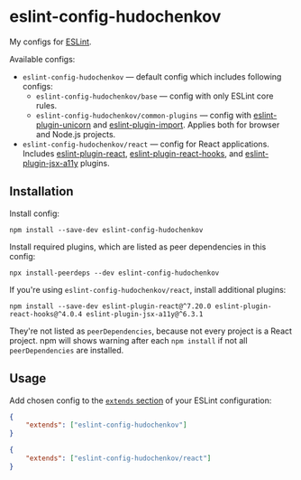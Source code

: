 # eslint-config-hudochenkov

My configs for [ESLint].

Available configs:

* `eslint-config-hudochenkov` — default config which includes following configs:
	* `eslint-config-hudochenkov/base` — config with only ESLint core rules.
	* `eslint-config-hudochenkov/common-plugins` — config with [eslint-plugin-unicorn] and [eslint-plugin-import]. Applies both for browser and Node.js projects.
* `eslint-config-hudochenkov/react` — config for React applications. Includes [eslint-plugin-react], [eslint-plugin-react-hooks], and [eslint-plugin-jsx-a11y] plugins.

## Installation

Install config:

```
npm install --save-dev eslint-config-hudochenkov
```

Install required plugins, which are listed as peer dependencies in this config:

```
npx install-peerdeps --dev eslint-config-hudochenkov
```

If you're using `eslint-config-hudochenkov/react`, install additional plugins:

```
npm install --save-dev eslint-plugin-react@^7.20.0 eslint-plugin-react-hooks@^4.0.4 eslint-plugin-jsx-a11y@^6.3.1
```

They're not listed as `peerDependencies`, because not every project is a React project. npm will shows warning after each `npm install` if not all `peerDependencies` are installed.

## Usage

Add chosen config to the [`extends` section](https://eslint.org/docs/user-guide/configuring#extending-configuration-files) of your ESLint configuration:

```json
{
	"extends": ["eslint-config-hudochenkov"]
}
```

```json
{
	"extends": ["eslint-config-hudochenkov/react"]
}
```

[ESLint]: https://eslint.org/
[eslint-plugin-import]: https://github.com/benmosher/eslint-plugin-import
[eslint-plugin-react]: https://github.com/yannickcr/eslint-plugin-react
[eslint-plugin-react-hooks]: https://github.com/facebook/react/tree/master/packages/eslint-plugin-react-hooks
[eslint-plugin-jsx-a11y]: https://github.com/evcohen/eslint-plugin-jsx-a11y
[eslint-plugin-unicorn]: https://github.com/sindresorhus/eslint-plugin-unicorn
